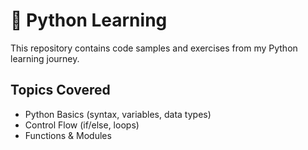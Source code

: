 # 🐍 Python Learning

This repository contains code samples and exercises from my Python learning journey.

## Topics Covered

- Python Basics (syntax, variables, data types)
- Control Flow (if/else, loops)
- Functions & Modules
